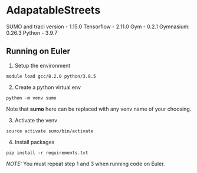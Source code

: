 # AdapatableStreets

SUMO and traci version - 1.15.0
Tensorflow - 2.11.0
Gym -  0.2.1
Gymnasium: 0.26.3
Python - 3.9.7


## Running on Euler

1. Setup the environment
```
module load gcc/8.2.0 python/3.8.5
```

2. Create a python virtual env
```
python -m venv sumo
```
Note that **sumo** here can be replaced with any venv name of your choosing.

3. Activate the venv
```
source activate sumo/bin/activate
```

4. Install packages
```
pip install -r requirements.txt
```

*NOTE:* You must repeat step 1 and 3 when running code on Euler. 